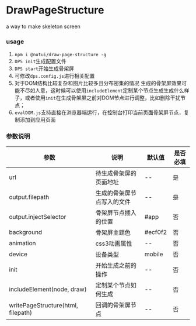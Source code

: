 # DrawPageStructure
a way to make skeleton screen

### usage
1. `npm i @nutui/draw-page-structure -g`
2. `DPS init`生成配置文件
3. `DPS start`开始生成骨架屏
4. 可修改`dps.config.js`进行相关配置
5. 对于DOM结构比较复杂和图片比较多且分布密集的情况
    生成的骨架屏效果可能不尽如人意，这时候可以使用`includeElement`定制某个节点生成生成什么样
    子，或者使用`init`在生成骨架屏之前对DOM节点进行调整，比如删除干扰节点；
6. `evalDOM.js`支持直接在浏览器端运行，在控制台打印当前页面骨架屏节点，复制添加到应用页面

### 参数说明
| 参数 | 说明 | 默认值 | 是否必填
|----- | ----- | ----- | -----
| url | 待生成骨架屏的页面地址 | -- | 是
| output.filepath | 生成的骨架屏节点写入的文件 | -- | 是
| output.injectSelector | 骨架屏节点插入的位置 | #app | 否
| background | 骨架屏主题色 | #ecf0f2 | 否
| animation | css3动画属性 | -- | 否
| device | 设备类型 | mobile | 否
| init | 开始生成之前的操作 | -- | 否
| includeElement(node, draw) | 定制某个节点如何生成 | -- | 否
| writePageStructure(html, filepath) | 回调的骨架屏节点 | -- | 否
